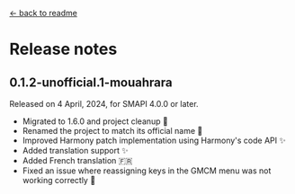 ﻿[← back to readme](../README.md)

# Release notes

## 0.1.2-unofficial.1-mouahrara
Released on 4 April, 2024, for SMAPI 4.0.0 or later.
* Migrated to 1.6.0 and project cleanup 🚀
* Renamed the project to match its official name 📝
* Improved Harmony patch implementation using Harmony's code API ✨
* Added translation support ✨
* Added French translation 🇫🇷
* Fixed an issue where reassigning keys in the GMCM menu was not working correctly 🔧
